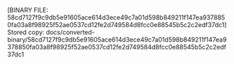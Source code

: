 [BINARY FILE: 58cd7127f9c9db5e91605ace614d3ece49c7a01d598b849211f147ea9378850fa03a8f98925f52ae0537cd12fe2d749584d8fcc0e88545b5c2c2edf37dc1]
Stored copy: docs/converted-binary/58cd7127f9c9db5e91605ace614d3ece49c7a01d598b849211f147ea9378850fa03a8f98925f52ae0537cd12fe2d749584d8fcc0e88545b5c2c2edf37dc1
